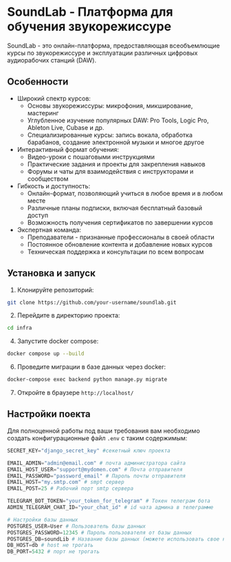 # SoundLab - Платформа для обучения звукорежиссуре

SoundLab - это онлайн-платформа, предоставляющая всеобъемлющие курсы по звукорежиссуре и эксплуатации различных цифровых аудиорабочих станций (DAW).

## Особенности

- Широкий спектр курсов:
  - Основы звукорежиссуры: микрофония, микширование, мастеринг
  - Углубленное изучение популярных DAW: Pro Tools, Logic Pro, Ableton Live, Cubase и др.
  - Специализированные курсы: запись вокала, обработка барабанов, создание электронной музыки и многое другое
- Интерактивный формат обучения:
  - Видео-уроки с пошаговыми инструкциями
  - Практические задания и проекты для закрепления навыков
  - Форумы и чаты для взаимодействия с инструкторами и сообществом
- Гибкость и доступность:
  - Онлайн-формат, позволяющий учиться в любое время и в любом месте
  - Различные планы подписки, включая бесплатный базовый доступ
  - Возможность получения сертификатов по завершении курсов
- Экспертная команда:
  - Преподаватели - признанные профессионалы в своей области
  - Постоянное обновление контента и добавление новых курсов
  - Техническая поддержка и консультации по всем вопросам

## Установка и запуск

1. Клонируйте репозиторий:
```bash
git clone https://github.com/your-username/soundlab.git
```

2. Перейдите в директорию проекта:
```bash
cd infra
```

4. Запустите docker compose:
```bash
docker compose up --build
```

6. Проведите миграции в базе данных через docker:
```bash
docker-compose exec backend python manage.py migrate
```

7. Откройте в браузере `http://localhost/`

## Настройки поекта

Для полноценной работы под ваши требования вам необходимо создать конфигурационные файл ```.env``` с таким содержимым:

```python
SECRET_KEY="django_secret_key" #секетный ключ проекта

EMAIL_ADMIN="admin@email.com" # почта администратора сайта
EMAIL_HOST_USER="support@mydomen.com" # Почта отправителя
EMAIL_PASSWORD="password_email" # Пароль почты отправителя
EMAIL_HOST="my.smtp.com" # smpt сервер
EMAIL_POST=25 # Рабочий порт smtp сервера

TELEGRAM_BOT_TOKEN="your_token_for_telegram" # Токен телеграм бота
ADMIN_TELEGRAM_CHAT_ID="your_chat_id" # id чата админа в телеграмме

# Настройки базы данных
POSTGRES_USER=User # Пользователь базы данных
POSTGRES_PASSWORD=12345 # Пароль пользователя от базы данных
POSTGRES_DB=soundLib # Название базы данных (можете использовать свое название)
DB_HOST=db # host не трогать
DB_PORT=5432 # порт не трогать
```
